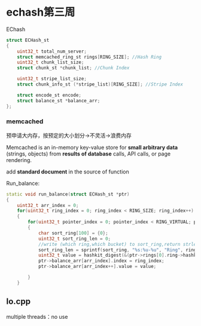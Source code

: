 # echash第三周

EChash

~~~c
struct ECHash_st
{
    uint32_t total_num_server;
    struct memcached_ring_st rings[RING_SIZE]; //Hash Ring
    uint32_t chunk_list_size;
    struct chunk_st *chunk_list; //Chunk Index

    uint32_t stripe_list_size;
    struct chunk_info_st (*stripe_list)[RING_SIZE]; //Stripe Index

    struct encode_st encode;
    struct balance_st *balance_arr;
};
~~~

### memcached

预申请大内存，按预定的大小划分->不灵活->浪费内存

Memcached is an in-memory key-value store for **small arbitrary data** (strings, objects) from **results of database** calls, API calls, or page rendering.



add **standard document** in the source of function

Run_balance:

~~~c++
static void run_balance(struct ECHash_st *ptr)
{
    uint32_t arr_index = 0;
    for(uint32_t ring_index = 0; ring_index < RING_SIZE; ring_index++)
    {
        for(uint32_t pointer_index = 0; pointer_index < RING_VIRTUAL; pointer_index++)
        {
            char sort_ring[100] = {0};
            uint32_t sort_ring_len = 0;
            //write (which ring,which bucket) to sort_ring,return strlen(string)
            sort_ring_len = sprintf(sort_ring, "%s:%u-%u", "Ring", ring_index, pointer_index);
            uint32_t value = hashkit_digest(&(ptr->rings[0].ring->hashkit), sort_ring, (size_t)sort_ring_len);
            ptr->balance_arr[arr_index].index = ring_index;
            ptr->balance_arr[arr_index++].value = value;

        }
    }
~~~

## Io.cpp

multiple threads：no use

